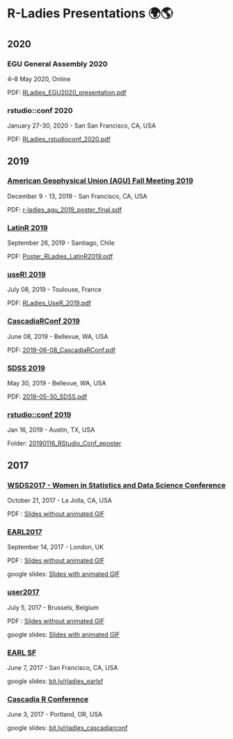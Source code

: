 # R-Ladies Presentations :earth_africa::earth_americas:

## 2020

### EGU General Assembly 2020

4–8 May 2020, Online

PDF: [RLadies_EGU2020_presentation.pdf](https://github.com/rladies/rladies_global_presentations/blob/master/20200508_EGU2020/RLadies_EGU2020_presentation.pdf)

### rstudio::conf 2020

January 27-30, 2020 - San San Francisco, CA, USA

PDF: [RLadies_rstudioconf_2020.pdf](20200129_rstudioconf/RLadies_rstudioconf_2020.pdf)

## 2019

### [American Geophysical Union (AGU) Fall Meeting 2019](https://www.agu.org/fall-meeting)
December 9 - 13, 2019 - San Francisco, CA, USA

PDF: [r-ladies_agu_2019_poster_final.pdf](20191211_AGU2019/r-ladies_agu_2019_poster_final.pdf)

### [LatinR 2019](https://latin-r.com)
September 26, 2019 - Santiago, Chile

PDF: [Poster_RLadies_LatinR2019.pdf](20190926_LatinR/Poster_RLadies_LatinR2019.pdf)

### [useR! 2019](http://user2019.r-project.org/)
July 08, 2019 - Toulouse, France

PDF: [RLadies_UseR_2019.pdf](20190708_UseR2019_Toulouse/RLadies_UseR_2019.pdf)

### [CascadiaRConf 2019](cascadiarconf.com)
June 08, 2019 - Bellevue, WA, USA

PDF: [2019-06-08_CascadiaRConf.pdf](20190608_CascadiaRConference/2019-06-08_CascadiaRConf.pdf)


### [SDSS 2019](https://ww2.amstat.org/meetings/sdss/2019/onlineprogram/index.cfm)
May 30, 2019 - Bellevue, WA, USA

PDF: [2019-05-30_SDSS.pdf](20190530_SDSS2019/2019-05-30_SDSS.pdf)



### [rstudio::conf 2019](https://www.rstudio.com/conference/)
Jan 16, 2019 - Austin, TX, USA

Folder: [20190116_RStudio_Conf_eposter](/20190116_RStudio_Conf_eposter)


## 2017

### [WSDS2017 - Women in Statistics and Data Science Conference](https://ww2.amstat.org/meetings/wsds/2017/)
October 21, 2017 - La Jolla, CA, USA

PDF : [Slides without animated GIF](https://github.com/rladies/rladies_global_presentations/blob/master/20171021_WSDS2017/RLadies_WSDS_Oct2017.pdf)

### [EARL2017]()
September 14, 2017 - London, UK

PDF : [Slides without animated GIF](https://github.com/rladies/rladies_global_presentations/blob/master/20170914_EARLLDN/R-Ladies_EARL2017.pdf)

google slides: [Slides with animated GIF](https://docs.google.com/presentation/d/1IT9kI3W8QA45_ytklTy4KXdo_nHlSRSbFLX5z1zASO0/edit?usp=sharing)

### [user2017](https://user2017.brussels/)
July 5, 2017 - Brussels, Belgium

PDF : [Slides without animated GIF](https://github.com/rladies/rladies_global_presentations/blob/master/20170706_useR2017_Brussels/R-Ladies_useR!2017_(withoutGIF).pdf)

google slides: [Slides with animated GIF](http://bit.ly/2utaAUT)

### [EARL SF](https://earlconf.com/sanfrancisco/)
June 7, 2017 - San Francisco, CA, USA

google slides: [bit.ly/rladies_earlsf](https://bit.ly/rladies_earlsf)


### [Cascadia R Conference](https://cascadiarconf.com/)
June 3, 2017 - Portland, OR, USA

google slides: [bit.ly/rladies_cascadiarconf](https://bit.ly/rladies_cascadiarconf)
